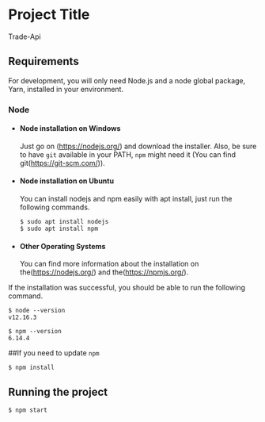 # Project Title

  Trade-Api

## Requirements

For development, you will only need Node.js and a node global package, Yarn, installed in your environment.

### Node
- #### Node installation on Windows

  Just go on (https://nodejs.org/) and download the installer.
Also, be sure to have `git` available in your PATH, `npm` might need it (You can find git(https://git-scm.com/)).

- #### Node installation on Ubuntu

  You can install nodejs and npm easily with apt install, just run the following commands.

      $ sudo apt install nodejs
      $ sudo apt install npm

- #### Other Operating Systems
  You can find more information about the installation on the(https://nodejs.org/) and the(https://npmjs.org/).

If the installation was successful, you should be able to run the following command.

    $ node --version
    v12.16.3

    $ npm --version
    6.14.4
    
##If you need to update `npm`

    $ npm install

## Running the project
    $ npm start